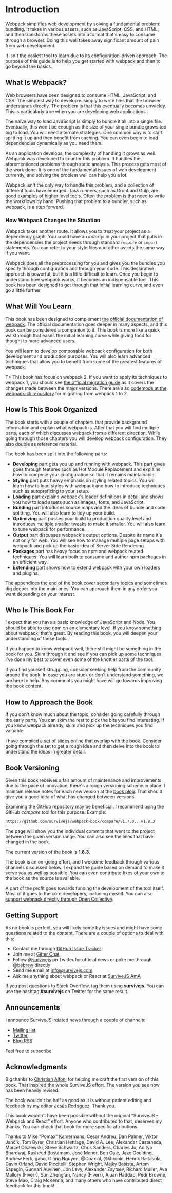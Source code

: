 # Introduction

[Webpack](https://webpack.js.org/) simplifies web development by solving a fundamental problem: bundling. It takes in various assets, such as JavaScript, CSS, and HTML, and then transforms these assets into a format that's easy to consume through a browser. Doing this well takes away significant amount of pain from web development.

It isn't the easiest tool to learn due to its configuration-driven approach. The purpose of this guide is to help you get started with webpack and then to go beyond the basics.

## What Is Webpack?

Web browsers have been designed to consume HTML, JavaScript, and CSS. The simplest way to develop is simply to write files that the browser understands directly. The problem is that this eventually becomes unwieldy. This is particularly true when you are developing web applications.

The naïve way to load JavaScript is simply to bundle it all into a single file. Eventually, this won't be enough as the size of your single bundle grows too big to load. You will need alternate strategies. One common way is to start splitting it up and then benefit from caching. You can even begin to load dependencies dynamically as you need them.

As an application develops, the complexity of handling it grows as well. Webpack was developed to counter this problem. It handles the aforementioned problems through static analysis. This process gets most of the work done. It is one of the fundamental issues of web development currently, and solving the problem well can help you a lot.

Webpack isn't the only way to handle this problem, and a collection of different tools have emerged. Task runners, such as Grunt and Gulp, are good examples of higher level tools. Often the problem is that need to write the workflows by hand. Pushing that problem to a bundler, such as webpack, is a step forward.

### How Webpack Changes the Situation

Webpack takes another route. It allows you to treat your project as a dependency graph. You could have an *index.js* in your project that pulls in the dependencies the project needs through standard `require` or `import` statements. You can refer to your style files and other assets the same way if you want.

Webpack does all the preprocessing for you and gives you the bundles you specify through configuration and through your code. This declarative approach is powerful, but it is a little difficult to learn. Once you begin to understand how webpack works, it becomes an indispensable tool. This book has been designed to get through that initial learning curve and even go a little further.

## What Will You Learn

This book has been designed to complement [the official documentation of webpack](https://webpack.js.org/). The official documentation goes deeper in many aspects, and this book can be considered a companion to it. This book is more like a quick walkthrough that eases the initial learning curve while giving food for thought to more advanced users.

You will learn to develop composable webpack configuration for both development and production purposes. You will also learn advanced techniques that allow you to benefit from some of the greatest features of webpack.

T> This book has focus on webpack 2. If you want to apply its techniques to webpack 1, you should see [the official migration guide](https://webpack.js.org/guides/migrating/) as it covers the changes made between the major versions. There are also [codemods at the webpack-cli repository](https://github.com/webpack/webpack-cli) for migrating from webpack 1 to 2.

## How Is This Book Organized

The book starts with a couple of chapters that provide background information and explain what webpack is. After that you will find multiple parts, each of which discusses webpack from a different direction. While going through those chapters you will develop webpack configuration. They also double as reference material.

The book has been split into the following parts:

* **Developing** part gets you up and running with webpack. This part gives goes through features such as Hot Module Replacement and explains how to compose your configuration so that it remains maintainable.
* **Styling** part puts heavy emphasis on styling related topics. You will learn how to load styles with webpack and how to introduce techniques such as autoprefixing to your setup.
* **Loading** part explains webpack's loader definitions in detail and shows you how to load assets such as images, fonts, and JavaScript.
* **Building** part introduces source maps and the ideas of bundle and code splitting. You will also learn to tidy up your build.
* **Optimizing** part pushes your build to production quality level and introduces multiple smaller tweaks to make it smaller. You will also learn to tune webpack for performance.
* **Output** part discusses webpack's output options. Despite its name it's not only for web. You will see how to manage multiple page setups with webpack and pick up the basic idea of Server Side Rendering.
* **Packages** part has heavy focus on npm and webpack related techniques. You will learn both to consume and author npm packages in an efficient way.
* **Extending** part shows how to extend webpack with your own loaders and plugins.

The appendices the end of the book cover secondary topics and sometimes dig deeper into the main ones. You can approach them in any order you want depending on your interest.

## Who Is This Book For

I expect that you have a basic knowledge of JavaScript and Node. You should be able to use npm on an elementary level. If you know something about webpack, that's great. By reading this book, you will deepen your understanding of these tools.

If you happen to know webpack well, there still might be something in the book for you. Skim through it and see if you can pick up some techniques. I've done my best to cover even some of the knottier parts of the tool.

If you find yourself struggling, consider seeking help from the community around the book. In case you are stuck or don't understand something, we are here to help. Any comments you might have will go towards improving the book content.

## How to Approach the Book

If you don't know much about the topic, consider going carefully through the early parts. You can skim the rest to pick the bits you find interesting. If you know webpack already, skim and pick up the techniques you find valuable.

I have compiled [a set of slides online](http://presentations.survivejs.com/advanced-webpack/) that overlap with the book. Consider going through the set to get a rough idea and then delve into the book to understand the ideas in greater detail.

## Book Versioning

Given this book receives a fair amount of maintenance and improvements due to the pace of innovation, there's a rough versioning scheme in place. I maintain release notes for each new version at the [book blog](http://survivejs.com/blog/). That should give you a good idea of what has changed between versions.

Examining the GitHub repository may be beneficial. I recommend using the GitHub *compare* tool for this purpose. Example:

```
https://github.com/survivejs/webpack-book/compare/v1.7.0...v1.8.3
```

The page will show you the individual commits that went to the project between the given version range. You can also see the lines that have changed in the book.

The current version of the book is **1.8.3**.

The book is an on-going effort, and I welcome feedback through various channels discussed below. I expand the guide based on demand to make it serve you as well as possible. You can even contribute fixes of your own to the book as the source is available.

A part of the profit goes towards funding the development of the tool itself. Most of it goes to the core developers, including myself. You can also [support webpack directly through Open Collective](https://opencollective.com/webpack).

## Getting Support

As no book is perfect, you will likely come by issues and might have some questions related to the content. There are a couple of options to deal with this:

* Contact me through [GitHub Issue Tracker](https://github.com/survivejs/webpack-book/issues)
* Join me at [Gitter Chat](https://gitter.im/survivejs/webpack)
* Follow [@survivejs](https://twitter.com/survivejs) on Twitter for official news or poke me through [@bebraw](https://twitter.com/bebraw) directly
* Send me email at [info@survivejs.com](mailto:info@survivejs.com)
* Ask me anything about webpack or React at [SurviveJS AmA](https://github.com/survivejs/ama/issues)

If you post questions to Stack Overflow, tag them using **survivejs**. You can use the hashtag **#survivejs** on Twitter for the same result.

## Announcements

I announce SurviveJS-related news through a couple of channels:

* [Mailing list](http://eepurl.com/bth1v5)
* [Twitter](https://twitter.com/survivejs)
* [Blog RSS](http://survivejs.com/atom.xml)

Feel free to subscribe.

## Acknowledgments

Big thanks to [Christian Alfoni](http://www.christianalfoni.com/) for helping me craft the first version of this book. That inspired the whole SurviveJS effort. The version you see now has been heavily revised.

The book wouldn't be half as good as it is without patient editing and feedback by my editor [Jesús Rodríguez](https://github.com/Foxandxss). Thank you.

This book wouldn't have been possible without the original "SurviveJS - Webpack and React" effort. Anyone who contributed to that, deserves my thanks. You can check that book for more specific attributions.

Thanks to Mike "Pomax" Kamermans, Cesar Andreu, Dan Palmer, Viktor Jančík, Tom Byrer, Christian Hettlage, David A. Lee, Alexandar Castaneda, Marcel Olszewski, Steve Schwartz, Chris Sanders, Charles Ju, Aditya Bhardwaj, Rasheed Bustamam, José Menor, Ben Gale, Jake Goulding, Andrew Ferk, gabo, Giang Nguyen, @Coaxial, @khronic, Henrik Raitasola, Gavin Orland, David Riccitelli, Stephen Wright, Majky Bašista, Artem Sapegin, Gunnari Auvinen, Jón Levy, Alexander Zaytsev, Richard Muller, Ava Mallory (Fiverr), Sun Zheng'an, Nancy (Fiverr), Aluan Haddad, Pedr Browne, Steve Mao, Craig McKenna, and many others who have contributed direct feedback for this book!
